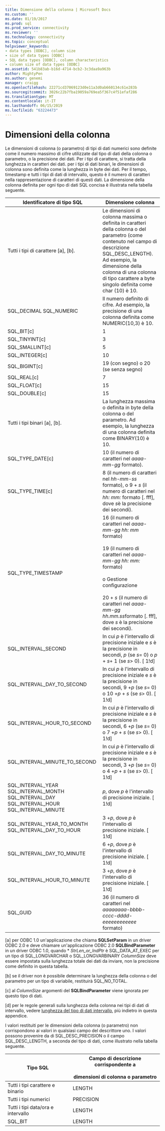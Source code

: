 ```yaml
---
title: Dimensione della colonna | Microsoft Docs
ms.custom: ''
ms.date: 01/19/2017
ms.prod: sql
ms.prod_service: connectivity
ms.reviewer: ''
ms.technology: connectivity
ms.topic: conceptual
helpviewer_keywords:
- data types [ODBC], column size
- size of data types [ODBC]
- SQL data types [ODBC], column characteristics
- column size of data types [ODBC]
ms.assetid: 541b83ab-b16d-4714-bcb2-3c3daa9a963b
author: MightyPen
ms.author: genemi
manager: craigg
ms.openlocfilehash: 22271cd37069123d0e11a3d0ab660134c61e283b
ms.sourcegitcommit: 3026c22b7fba19059a769ea5f367c4f51efaf286
ms.translationtype: MT
ms.contentlocale: it-IT
ms.lasthandoff: 06/15/2019
ms.locfileid: "63224473"
---
```

# <a name="column-size"></a>Dimensioni della colonna
Le dimensioni di colonna (o parametro) di tipi di dati numerici sono definite come il numero massimo di cifre utilizzate dal tipo di dati della colonna o parametro, o la precisione dei dati. Per i tipi di carattere, si tratta della lunghezza in caratteri dei dati. per i tipi di dati binari, le dimensioni di colonna sono definita come la lunghezza in byte dei dati. Per il tempo, timestamp e tutti i tipi di dati di intervallo, questo è il numero di caratteri nella rappresentazione di caratteri di questi dati. La dimensione della colonna definita per ogni tipo di dati SQL concisa è illustrata nella tabella seguente.  
  
|Identificatore di tipo SQL|Dimensione colonna|  
|-------------------------|-----------------|  
|Tutti i tipi di carattere [a], [b].|Le dimensioni di colonna massima o definita in caratteri della colonna o del parametro (come contenuto nel campo di descrizione SQL_DESC_LENGTH). Ad esempio, la dimensione della colonna di una colonna di tipo carattere a byte singolo definita come char (10) è 10.|  
|SQL_DECIMAL SQL_NUMERIC|Il numero definito di cifre. Ad esempio, la precisione di una colonna definita come NUMERIC(10,3) è 10.|  
|SQL_BIT[c]|1|  
|SQL_TINYINT[c]|3|  
|SQL_SMALLINT[c]|5|  
|SQL_INTEGER[c]|10|  
|SQL_BIGINT[c]|19 (con segno) o 20 (se senza segno)|  
|SQL_REAL[c]|7|  
|SQL_FLOAT[c]|15|  
|SQL_DOUBLE[c]|15|  
|Tutti i tipi binari [a], [b].|La lunghezza massima o definita in byte della colonna o del parametro. Ad esempio, la lunghezza di una colonna definita come BINARY(10) è 10.|  
|SQL_TYPE_DATE[c]|10 (il numero di caratteri nel *aaaa-mm-gg* formato).|  
|SQL_TYPE_TIME[c]|8 (il numero di caratteri nel *hh-mm-ss* formato), o 9 + *s* (il numero di caratteri nel *hh: mm:* formato [. fff], dove *s*è la precisione dei secondi).|  
|SQL_TYPE_TIMESTAMP|16 (il numero di caratteri nel *aaaa-mm-gg hh: mm* formato)<br /><br /> 19 (il numero di caratteri nel *aaaa-mm-gg* *hh: mm:* formato)<br /><br /> o Gestione configurazione<br /><br /> 20 + *s* (il numero di caratteri nel *aaaa-mm-gg hh.mm.ss*formato [. fff], dove *s* è la precisione dei secondi).|  
|SQL_INTERVAL_SECOND|In cui *p* è l'intervallo di precisione iniziale e *s* è la precisione in secondi, *p* (se *s*= 0) o *p* + *s*+ 1 (se *s*> 0). [ 1!d]|  
|SQL_INTERVAL_DAY_TO_SECOND|In cui *p* è l'intervallo di precisione iniziale e *s* è la precisione in secondi, 9 +*p* (se *s*= 0) o 10 +*p* + *s* (se *s*> 0). [ 1!d]|  
|SQL_INTERVAL_HOUR_TO_SECOND|In cui *p* è l'intervallo di precisione iniziale e *s* è la precisione in secondi, 6 +*p* (se *s*= 0) o 7 +*p* + *s* (se *s*> 0). [ 1!d]|  
|SQL_INTERVAL_MINUTE_TO_SECOND|In cui *p* è l'intervallo di precisione iniziale e *s* è la precisione in secondi, 3 +*p* (se *s*= 0) o 4 +*p* + *s* (se *s*> 0). [ 1!d]|  
|SQL_INTERVAL_YEAR SQL_INTERVAL_MONTH SQL_INTERVAL_DAY SQL_INTERVAL_HOUR SQL_INTERVAL_MINUTE|*p*, dove *p* è l'intervallo di precisione iniziale. [ 1!d]|  
|SQL_INTERVAL_YEAR_TO_MONTH SQL_INTERVAL_DAY_TO_HOUR|3 +*p*, dove *p* è l'intervallo di precisione iniziale. [ 1!d]|  
|SQL_INTERVAL_DAY_TO_MINUTE|6 +*p*, dove *p* è l'intervallo di precisione iniziale. [ 1!d]|  
|SQL_INTERVAL_HOUR_TO_MINUTE|3 +*p*, dove *p* è l'intervallo di precisione iniziale. [ 1!d]|  
|SQL_GUID|36 (il numero di caratteri nel *aaaaaaaa-bbbb-cccc-dddd-eeeeeeeeeeee* formato)|  
  
 [a] per ODBC 1.0 un'applicazione che chiama **SQLSetParam** in un driver ODBC 2.0 e deve chiamare un'applicazione ODBC 2.0 **SQLBindParameter** in un driver ODBC 1.0, quando \*  *StrLen_or_IndPtr* è SQL_DATA_AT_EXEC per un tipo di SQL_LONGVARCHAR o SQL_LONGVARBINARY *ColumnSize* deve essere impostata sulla lunghezza totale dei dati da inviare, non la precisione come definito in questa tabella.  
  
 [b] se il driver non è possibile determinare la lunghezza della colonna o del parametro per un tipo di variabile, restituirà SQL_NO_TOTAL.  
  
 [c] al *ColumnSize* argomenti del **SQLBindParameter** viene ignorata per questo tipo di dati.  
  
 [d] per le regole generali sulla lunghezza della colonna nei tipi di dati di intervallo, vedere [lunghezza del tipo di dati intervallo](../../../odbc/reference/appendixes/interval-data-type-length.md), più indietro in questa appendice.  
  
 I valori restituiti per le dimensioni della colonna (o parametro) non corrispondono ai valori in qualsiasi campo del descrittore uno. I valori possono provenire da di SQL_DESC_PRECISION o il campo SQL_DESC_LENGTH, a seconda del tipo di dati, come illustrato nella tabella seguente.  
  
|Tipo SQL|Campo di descrizione corrispondente a<br /><br /> dimensioni di colonna o parametro|  
|--------------|--------------------------------------------------------------------|  
|Tutti i tipi carattere e binario|LENGTH|  
|Tutti i tipi numerici|PRECISION|  
|Tutti i tipi data/ora e intervallo|LENGTH|  
|SQL_BIT|LENGTH|
